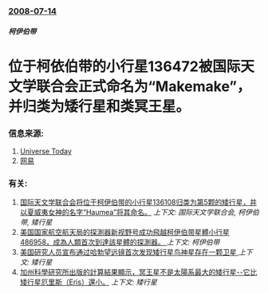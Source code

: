 ### [2008-07-14](/news/2008/07/14/index.md)

##### 柯伊伯带
# 位于柯依伯带的小行星136472被国际天文学联合会正式命名为“Makemake”，并归类为矮行星和类冥王星。




### 信息来源:

1. [Universe Today](http://www.universetoday.com/2008/07/14/newest-dwarf-planet-and-plutoid-makemake/)
2. [网易](http://discover.news.163.com/08/0716/09/4GVBDDA9000125LI.html)

### 有关:

1. [国际天文学联合会将位于柯伊伯带的小行星136108归类为第5颗的矮行星，并以夏威夷女神的名字“Haumea”将其命名。](/news/2008/09/17/国际天文学联合会将位于柯伊伯带的小行星136108归类为第5颗的矮行星-并以夏威夷女神的名字-Haumea-将其命名.md) _上下文: 国际天文学联合会, 柯伊伯带, 矮行星_
2. [美国国家航空航天局的探測器新视野号成功飛越柯伊伯带星體小行星486958，成為人類首次到達該星體的探測器。 ](/news/2019/01/1/美国国家航空航天局的探測器新视野号成功飛越柯伊伯带星體小行星486958-成為人類首次到達該星體的探測器.md) _上下文: 柯伊伯带_
3. [美国研究人员宣布通过哈勃望远镜首次发现矮行星鸟神星存在一颗卫星 ](/news/2016/04/26/美国研究人员宣布通过哈勃望远镜首次发现矮行星鸟神星存在一颗卫星.md) _上下文: 矮行星_
4. [加州科學研究所出版的計算結果顯示，冥王星不是太陽系最大的矮行星--它比矮行星厄里斯（Eris）還小。](/news/2007/06/14/加州科學研究所出版的計算結果顯示-冥王星不是太陽系最大的矮行星-它比矮行星厄里斯-Eris-還小.md) _上下文: 矮行星_

